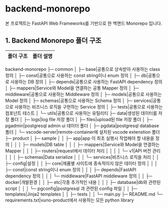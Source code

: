 # backend-monorepo

본 프로젝트는 FastAPI Web Frameworks를 기반으로 한 백앤드 Monorepo 입니다.

## 1. Backend Monorepo 폴더 구조
|폴더 구조|폴더 설명|
|---|---|
backend-monorepo
├─ common
│   ├─ base|공통으로 상속받아 사용하는 class 정의
│   ├─ const|공통으로 사용하는 const string이나 enum 정의
│   ├─ db|공통으로 사용하는 DB 정의
│   ├─ depends|공통으로 사용하는 FastAPI dependency 정의
│   ├─ mappers|Service와 Model을 연결하는 공통 Mapper 정의
│   ├─ middleware|공통으로 사용하는 Middleware 정의
│   ├─ models|공통으로 사용하는 Model 정의
│   ├─ schemas|공통으로 사용하는 Schema 정의
│   ├─ services|공통으로 사용하는 비즈니스 로직을 구현하는 Service 정의
│   ├─ tests|공통으로 사용하는 컴포넌트 테스트
│   └─ utils|공통으로 사용하는 유틸리티
├─ data|생성된 데이터를 저장 폴더
│   ├─ logs|log file 저장 폴더
│   ├─ files|upload된 file 저장 폴더
│   ├─ pgadmin|postgresql admin ui 데이터 폴더
│   ├─ pgdata|postgresql database 폴더
│   └─ vscode-server|remote-container에 설치된 vscode extenstion 폴더
├─ product
│   ├─ sample
│   │   ├─ app|app 이 최초 실행시 작업해야 할 내용을 정의
│   │   │   ├─ models|DB table
│   │   │   ├─ mappers|Service와 Model을 연결하는 Mapper
│   │   │   ├─ routers|request에서 데이터 처리
│   │   │   │   └─ v1|API 버전 관리
│   │   │   ├─ schemas|Data serialize
│   │   │   └─ services|비즈니스 로직을 처리
│   │   ├─ config|설정
│   │   ├─ core|제품별 사이트에 종속적이지 않은 데이터 정의
│   │   │   ├─ const|const string이나 enum 정의
│   │   │   ├─ depends|FastAPI dependency 정의
│   │   │   └─ middleware|FastAPI middleware 정의
│   │   ├─ docker|개발환경
│   │   ├─ etc|각종 추가적인 내용
│   │   │   ├─ database|db와 관련된 script
│   │   │   └─ pgconfig|postgresql 과 관련된 config 파일
│   │   ├─ templates|Jinja2 templates
│   │   ├─ tests
│   │   └─ main.py
├─ README.md
└─ requirements.txt|vuno-product에서 사용하는 모든 python library

